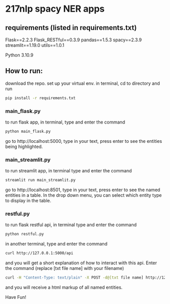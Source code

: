 # 217nlp spacy NER apps

## requirements (listed in requirements.txt)
Flask==2.2.3
Flask_RESTful==0.3.9
pandas==1.5.3
spacy==2.3.9
streamlit==1.19.0
utils==1.0.1

Python 3.10.9

## How to run:

download the repo. set up your virtual env. in terminal, cd to directory and run
```sh
pip install -r requirements.txt 
```

### main_flask.py
to run flask app, in terminal, type and enter the command 
```sh
python main_flask.py
```
go to http://localhost:5000, type in your text, press enter to see the entities being highlighted. 

### main_streamlit.py
to run streamlit app, in terminal type and enter the command
```sh
streamlit run main_streamlit.py
```
go to http://localhost:8501, type in your text, press enter to see the named entities in a table. In the drop down menu, you can select which entity type to display in the table.  

### restful.py
to run flask restful api, in terminal type and enter the command
```sh
python restful.py
```
in another terminal, type and enter the command 
```sh
curl http://127.0.0.1:5000/api
```
and you will get a short explanation of how to interact with this api. Enter the command (replace [txt file name] with your filename)
```sh
curl -H "Content-Type: text/plain" -X POST -d@[txt file name] http://127.0.0.1:5000/api
```
and you will receive a html markup of all named entities. 

Have Fun!

